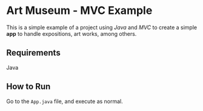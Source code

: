 # Art Museum - MVC Example

This is a simple example of a project using _Java_ and _MVC_ to create a simple __app__ to handle expositions, art works, among others.

## Requirements

Java

## How to Run

Go to the `App.java` file, and execute as normal.